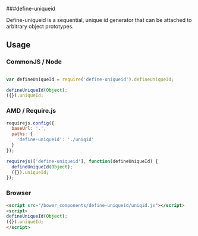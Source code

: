###define-uniqueid

Define-uniqueid is a sequential, unique id generator that can be attached to arbitrary object prototypes.


## Usage

### CommonJS / Node
```javascript

var defineUniqueId = require('define-uniqueid').defineUniqueId;

defineUniqueId(Object);
({}).uniqueId;

```

### AMD / Require.js

```javascript
requirejs.config({
  baseUrl: '.',
  paths: {
    'define-uniqueid': './uniqid'
  }
});

requirejs(['define-uniqueid'], function(defineUniqueId) {
  defineUniqueId(Object);
  ({}).uniqueId;
});

```

### Browser

```html
<script src="/bower_components/define-uniqueid/uniqid.js"></script>
<script>
defineUniqueId(Object);
({}).uniqueId;
</script>
```
